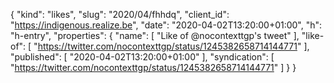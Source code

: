 {
  "kind": "likes",
  "slug": "2020/04/fhhdq",
  "client_id": "https://indigenous.realize.be",
  "date": "2020-04-02T13:20:00+01:00",
  "h": "h-entry",
  "properties": {
    "name": [
      "Like of @nocontexttgp's tweet"
    ],
    "like-of": [
      "https://twitter.com/nocontexttgp/status/1245382658714144771"
    ],
    "published": [
      "2020-04-02T13:20:00+01:00"
    ],
    "syndication": [
      "https://twitter.com/nocontexttgp/status/1245382658714144771"
    ]
  }
}

